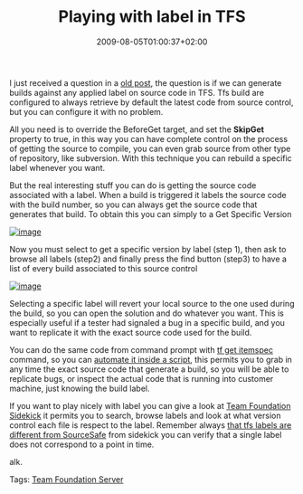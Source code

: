 ﻿---
title: "Playing with label in TFS"
description: ""
date: 2009-08-05T01:00:37+02:00
draft: false
tags: [TeamFoundationServer]
categories: [Team Foundation Server]
---
I just received a question in a [old post](http://www.codewrecks.com/blog/index.php/2009/06/22/creating-a-build-with-tfs/), the question is if we can generate builds against any applied label on source code in TFS. Tfs build are configured to always retrieve by default the latest code from source control, but you can configure it with no problem.

All you need is to override the BeforeGet target, and set the  **SkipGet** property to true, in this way you can have complete control on the process of getting the source to compile, you can even grab source from other type of repository, like subversion. With this technique you can rebuild a specific label whenever you want.

But the real interesting stuff you can do is getting the source code associated with a label. When a build is triggered it labels the source code with the build number, so you can always get the source code that generates that build. To obtain this you can simply to a Get Specific Version

[![image](http://www.codewrecks.com/blog/wp-content/uploads/2009/08/image-thumb10.png "image")](http://www.codewrecks.com/blog/wp-content/uploads/2009/08/image10.png)

Now you must select to get a specific version by label (step 1), then ask to browse all labels (step2) and finally press the find button (step3) to have a list of every build associated to this source control

[![image](http://www.codewrecks.com/blog/wp-content/uploads/2009/08/image-thumb11.png "image")](http://www.codewrecks.com/blog/wp-content/uploads/2009/08/image11.png)

Selecting a specific label will revert your local source to the one used during the build, so you can open the solution and do whatever you want. This is especially useful if a tester had signaled a bug in a specific build, and you want to replicate it with the exact source code used for the build.

You can do the same code from command prompt with [tf get itemspec](http://msdn.microsoft.com/en-us/library/fx7sdeyf.aspx) command, so you can [automate it inside a script](http://simplelifeuk.wordpress.com/2009/01/26/msbuild-task-get-the-latest-code-from-tfs-and-build/), this permits you to grab in any time the exact source code that generate a build, so you will be able to replicate bugs, or inspect the actual code that is running into customer machine, just knowing the build label.

If you want to play nicely with label you can give a look at [Team Foundation Sidekick](http://www.attrice.info/downloads/index.htm) it permits you to search, browse labels and look at what version control each file is respect to the label. Remember always [that tfs labels are different from SourceSafe](http://blogs.msdn.com/bharry/archive/2005/11/18/494439.aspx) from sidekick you can verify that a single label does not correspond to a point in time.

alk.

Tags: [Team Foundation Server](http://technorati.com/tag/Team%20Foundation%20Server)
